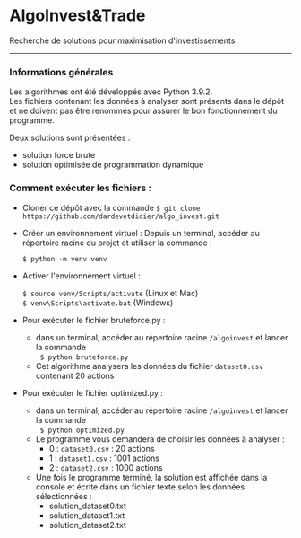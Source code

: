 # AlgoInvest&Trade
Recherche de solutions pour maximisation d'investissements

---

### Informations générales

Les algorithmes ont été développés avec Python 3.9.2.\
Les fichiers contenant les données à analyser sont présents dans le dépôt et ne doivent pas être renommés pour assurer 
le bon fonctionnement du programme.

Deux solutions sont présentées :
* solution force brute
* solution optimisée de programmation dynamique


### Comment exécuter les fichiers :

* Cloner ce dépôt avec la commande
  `$ git clone https://github.com/dardevetdidier/algo_invest.git`
  
  
* Créer un environnement virtuel : Depuis un terminal, accéder au répertoire racine du projet
et utiliser la commande :

    `$ python -m venv venv` 

  
* Activer l'environnement virtuel :

    `$ source venv/Scripts/activate` (Linux et Mac)\
    `$ venv\Scripts\activate.bat` (Windows)

  
* Pour exécuter le fichier bruteforce.py :
    * dans un terminal, accéder au répertoire racine `/algoinvest` et lancer la commande\
      ` $ python bruteforce.py`
  * Cet algorithme analysera les données du fichier `dataset0.csv` contenant 20 actions
    

* Pour exécuter le fichier optimized.py : 
    * dans un terminal, accéder au répertoire racine `/algoinvest` et lancer la commande\
      ` $ python optimized.py`
    * Le programme vous demandera de choisir les données à analyser :
        * 0 : `dataset0.csv` : 20 actions
        * 1 : `dataset1.csv` : 1001 actions
        * 2 : `dataset2.csv` : 1000 actions
    * Une fois le programme terminé, la solution est affichée dans la console et écrite 
      dans un fichier texte selon les données sélectionnées :
        * solution_dataset0.txt
        * solution_dataset1.txt
        * solution_dataset2.txt
